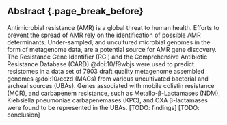 ## Abstract {.page_break_before}

Antimicrobial resistance (AMR) is a global threat to human health.
Efforts to prevent the spread of AMR rely on the identification of possible AMR determinants.
Under-sampled, and uncultured microbial genomes in the form of metagenome data, are a potential source for AMR gene discovery.
The Resistance Gene Identifier (RGI) and the Comprehensive Antibiotic Resistance Database (CARD) @doi:10/f9wbjs were used to predict resistomes in a data set of 7903 draft quality metagenome assembled genomes @doi:10/cczd  (MAGs) from various uncultivated bacterial and archeal sources (UBAs).
Genes associated with mobile colistin resistance (MCR), and carbapenem resistance, such as Metallo-β-Lactamases (NDM), Klebsiella pneumoniae carbapenemases (KPC), and OXA β-lactamases were found to be represented in the UBAs.
[TODO: findings]
[TODO: conclusion]

